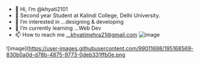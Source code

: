 - 👋 Hi, I’m @khyati2101
- 📖 Second year Student at Kalindi College, Delhi University.
- 👀 I’m interested in ...designing & developing
- 🌱 I’m currently learning ...Web Dev
- 📫 How to reach me ...khyatimehra21@gmail.com
![image](https://user-images.githubusercontent.com/99011698/195168591-bbe116ae-6cca-4f88-a81d-9ff8540c7535.png)

<!---
khyati2101/khyati2101 is a ✨ special ✨ repository because its `README.md` (this file) appears on your GitHub profile.
You can click the Preview link to take a look at your changes.
--->
![image](https://user-images.githubusercontent.com/99011698/195168569-830b0a0d-d78b-4875-9773-0deb331ffb0e.png
